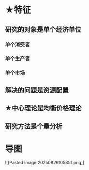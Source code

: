 # ★特征
## 研究的对象是单个经济单位
### 单个消费者
### 单个生产者
### 单个市场
## 解决的问题是资源配置
## ★中心理论是均衡价格理论
## 研究方法是个量分析
# 导图
![[Pasted image 20250826105351.png]]